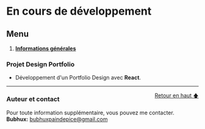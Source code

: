 # En cours de développement

<div id="top"></div>

## Menu   

1. **[Informations générales](#informations-générales)**   

### Projet Design Portfolio

- Développement d'un Portfolio Design avec **React**.    

--------------------------------------------------------------------------------------------------------------------------------

<div id="auteur-contact"></div>
<a href="#top" style="float: right;">Retour en haut 🡅</a>

### Auteur et contact   

Pour toute information supplémentaire, vous pouvez me contacter.   
**Bubhux:** bubhuxpaindepice@gmail.com   
